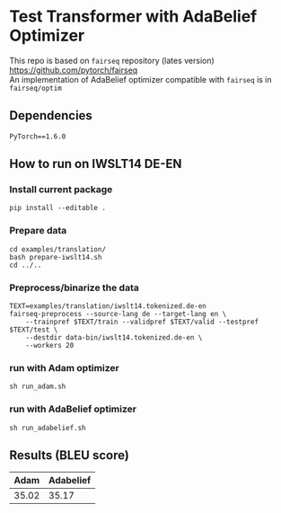 # Test Transformer with AdaBelief Optimizer
This repo is based on ```fairseq``` repository (lates version) https://github.com/pytorch/fairseq <br>
An implementation of AdaBelief optimizer compatible with ```fairseq``` is in ```fairseq/optim```

## Dependencies
```PyTorch==1.6.0```

## How to run on IWSLT14 DE-EN
### Install current package
```pip install --editable .```

### Prepare data
```
cd examples/translation/
bash prepare-iwslt14.sh
cd ../..
```
### Preprocess/binarize the data
```
TEXT=examples/translation/iwslt14.tokenized.de-en
fairseq-preprocess --source-lang de --target-lang en \
    --trainpref $TEXT/train --validpref $TEXT/valid --testpref $TEXT/test \
    --destdir data-bin/iwslt14.tokenized.de-en \
    --workers 20
```
### run with Adam optimizer
```sh run_adam.sh```

### run with AdaBelief optimizer
```sh run_adabelief.sh```

## Results (BLEU score)
| Adam      | Adabelief |
| --------- | --------- |
| 35.02     | 35.17       |
